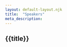```yaml
---
layout: default-layout.njk
title:  "Speakers"
meta_description: 
---
```



<section class="main" >
<div class="section-content">   


# {{title}}



</div>
</section>
